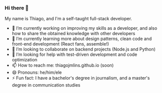 ### Hi there 👋

My name is Thiago, and I'm a self-taught full-stack developer. 

- 🔭 I’m currently working on improving my skills as a developer, and also how to share the obtained knowledge with other developers
- 🌱 I’m currently learning more about design patterns, clean code and front-end development (React fans, assemble!)
- 👯 I’m looking to collaborate on backend projects (Node.js and Python)
- 🤔 I’m looking for help with test-driven development and code optimization
- 📫 How to reach me: thiagojmlins.github.io (soon)
- 😄 Pronouns: he/him/ele
- ⚡ Fun fact: I have a bachelor's degree in journalism, and a master's degree in communication studies
